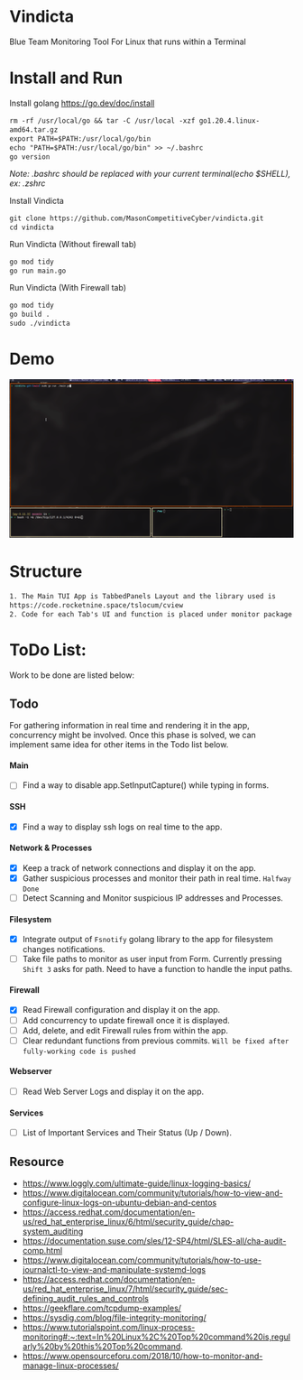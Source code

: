 # Vindicta
Blue Team Monitoring Tool For Linux that runs within a Terminal

# Install and Run
Install golang
https://go.dev/doc/install
```
rm -rf /usr/local/go && tar -C /usr/local -xzf go1.20.4.linux-amd64.tar.gz
export PATH=$PATH:/usr/local/go/bin
echo "PATH=$PATH:/usr/local/go/bin" >> ~/.bashrc 
go version
```
*Note: .bashrc should be replaced with your current terminal(echo $SHELL), ex: .zshrc*

Install Vindicta 
```
git clone https://github.com/MasonCompetitiveCyber/vindicta.git
cd vindicta
```
Run Vindicta (Without firewall tab)
```
go mod tidy
go run main.go
```
Run Vindicta (With Firewall tab)
```
go mod tidy
go build .
sudo ./vindicta
```

# Demo
<img src="./UpdatedDemo.gif" alt="Monitoring Demo">


# Structure
```
1. The Main TUI App is TabbedPanels Layout and the library used is https://code.rocketnine.space/tslocum/cview
2. Code for each Tab's UI and function is placed under monitor package
```

# ToDo List:

Work to be done are listed below:

## Todo

For gathering information in real time and rendering it in the app, concurrency might be involved.
Once this phase is solved, we can implement same idea for other items in the Todo list below.

#### Main
- [ ] Find a way to disable app.SetInputCapture() while typing in forms.

#### SSH
- [x] Find a way to display ssh logs on real time to the app.

#### Network & Processes
- [x] Keep a track of network connections and display it on the app.
- [x] Gather suspicious processes and monitor their path in real time. `Halfway Done`
- [ ] Detect Scanning and Monitor suspicious IP addresses and Processes.

#### Filesystem
- [x] Integrate output of `Fsnotify` golang library to the app for filesystem changes notifications.
- [ ] Take file paths to monitor as user input from Form. Currently pressing `Shift 3` asks for path. Need to have a function to handle the input paths.

#### Firewall
- [x] Read Firewall configuration and display it on the app.
- [ ] Add concurrency to update firewall once it is displayed.
- [ ] Add, delete, and edit Firewall rules from within the app.
- [ ] Clear redundant functions from previous commits. `Will be fixed after fully-working code is pushed`

#### Webserver
- [ ] Read Web Server Logs and display it on the app.

#### Services
- [ ] List of Important Services and Their Status (Up / Down).


## Resource
- https://www.loggly.com/ultimate-guide/linux-logging-basics/
- https://www.digitalocean.com/community/tutorials/how-to-view-and-configure-linux-logs-on-ubuntu-debian-and-centos
- https://access.redhat.com/documentation/en-us/red_hat_enterprise_linux/6/html/security_guide/chap-system_auditing
- https://documentation.suse.com/sles/12-SP4/html/SLES-all/cha-audit-comp.html
- https://www.digitalocean.com/community/tutorials/how-to-use-journalctl-to-view-and-manipulate-systemd-logs
- https://access.redhat.com/documentation/en-us/red_hat_enterprise_linux/7/html/security_guide/sec-defining_audit_rules_and_controls
- https://geekflare.com/tcpdump-examples/
- https://sysdig.com/blog/file-integrity-monitoring/
- https://www.tutorialspoint.com/linux-process-monitoring#:~:text=In%20Linux%2C%20Top%20command%20is,regularly%20by%20this%20Top%20command.
- https://www.opensourceforu.com/2018/10/how-to-monitor-and-manage-linux-processes/
